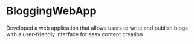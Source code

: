 # BloggingWebApp
Developed a web application that allows users to write and publish blogs with a user-friendly interface for easy content creation
